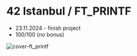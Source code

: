 # 42 Istanbul / FT_PRINTF
- 23.11.2024 - finish project
- 100/100 (no bonus)

![cover-ft_printf](https://github.com/user-attachments/assets/bf06a02d-1994-4a9a-8c99-e56cad386669)
